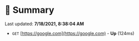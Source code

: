 # 📖 Summary
Last updated: **7/18/2021, 8:38:04 AM**

- `GET` [https://google.com](https://google.com) - **Up** (124ms)
